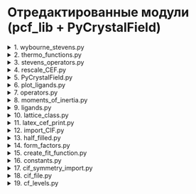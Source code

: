 # Отредактированные модули (pcf_lib + PyCrystalField)

<details>
<summary>1. wybourne_stevens.py</summary>

**Contents**:
- `WybourneToStevens` (function)
- `StevensToWybourne` (function)

**Inner Dependencies**:
- `from constants import LambdaConstants, LStheta, theta`

**Outer Dependencies**:
- None
</details>

<details>
<summary>2. thermo_functions.py</summary>

**Contents**:
- `partition_func` (function)
- `Cp_from_CEF` (function)

**Inner Dependencies**:
- `from constants import k_b`

**Outer Dependencies**:
- `import numpy as np`
</details>

<details>
<summary>3. stevens_operators.py</summary>

**Contents**:
- `StevensOp` (function)
- `LS_StevensOp` (function)

**Inner Dependencies**:
- `from operators import Operator`

**Outer Dependencies**:
- `import numpy as np`
</details>

<details>
<summary>4. rescale_CEF.py</summary>

**Contents**:
- `rescaleCEF` (function)

**Inner Dependencies**:
- `from constants import theta, RadialIntegral`

**Outer Dependencies**:
- None
</details>

<details>
<summary>5. PyCrystalField.py</summary>

Main file for all imports
</details>

<details>
<summary>6. plot_ligands.py</summary>

**Contents**:
- `plotPCF` (function)
- `exportLigandCif` (function)
- `atomplot` (class)
  - `__init__` (method)
  - `plotatoms` (method)
  - `plotaxes` (method)
  - `plotabc` (method)
  - `_flatten` (method)

**Inner Dependencies**:
- None

**Outer Dependencies**:
- `import numpy as np`
- `import matplotlib.pyplot as plt`
</details>

<details>
<summary>7. operators.py</summary>

**Contents**:
- `Ket` (class)
  - `__init__` (method)
  - `Jz` (method)
  - `Jplus` (method)
  - `Jminus` (method)
  - `Jx` (method)
  - `Jy` (method)
  - `R` (method)
  - `_Rz` (method)
  - `_Ry` (method)
  - `_WignersFormula` (method)
  - `__mul__` (method)
  - `__add__` (method)
- `Operator` (class)
  - `__init__` (method)
  - `Jz` (method)
  - `Jplus` (method)
  - `Jminus` (method)
  - `Jx` (method)
  - `Jy` (method)
  - `__add__` (method)
  - `__radd__` (method)
  - `__sub__` (method)
  - `__mul__` (method)
  - `__rmul__` (method)
  - `__pow__` (method)
  - `__neg__` (method)
  - `__repr__` (method)
- `LSOperator` (class)
  - `__init__` (method)
  - `Lz` (method)
  - `Lplus` (method)
  - `Lminus` (method)
  - `Lx` (method)
  - `Ly` (method)
  - `Sz` (method)
  - `Splus` (method)
  - `Sminus` (method)
  - `Sx` (method)
  - `Sy` (method)
  - `__add__` (method)
  - `__radd__` (method)
  - `__sub__` (method)
  - `__mul__` (method)
  - `__rmul__` (method)
  - `__pow__` (method)
  - `__neg__` (method)
  - `__repr__` (method)
  - `magnetization` (method)
  - `susceptibility` (method)

**Inner Dependencies**:
- None

**Outer Dependencies**:
- `import numpy as np`
</details>

<details>
<summary>8. moments_of_inertia.py</summary>

**Contents**:
- `MomIntertia` (function)
- `selectZaxisMI` (function)
- `ContinuousShapeMeasure` (function)
- `anglesToVector` (function)
- `rotationMatrix` (function)
- `rotateArbAxis` (function)
- `findZaxis_SOM_rotation` (function)
- `findZaxis` (function)

**Inner Dependencies**:
- None

**Outer Dependencies**:
- `import numpy as np`
- `from numba import njit`
- `from scipy.optimize import minimize`
</details>

<details>
<summary>9. ligands.py</summary>

**Contents**:
- `Ligands` (class)
  - `__init__` (method)
  - `rotateLigands` (method)
  - `rotateLigandsZ` (method)
  - `_rotateMatrix` (method)
  - `exportCif` (method)
  - `PointChargeModel` (method)
  - `FitChargesNeutrons` (method)
  - `FitCharges` (method)
- `LS_Ligands` (class)
  - `__init__` (method)
  - `rotateLigands` (method)
  - `rotateLigandsZ` (method)
  - `_rotateMatrix` (method)
  - `PointChargeModel` (method)
  - `TMPointChargeModel` (method)
  - `UnknownTMPointChargeModel` (method)
  - `FitChargesNeutrons` (method)

**Inner Dependencies**:
- `from lattice_class import Lattice`
- `from plot_ligands import exportLigandCif`
- `from constants import TessHarm, theta, RadialIntegral, Constant, LStheta, PFalpha, PFbeta, RadialIntegral_TM, Jion`
- `from half_filled import IsHalfFilled`
- `from stevens_operators import StevensOp, LS_StevensOp`
- `from create_fit_function import makeFitFunction`
- `from cf_levels import CFLevels, LS_CFLevels`
- `from operators import LSOperator`

**Outer Dependencies**:
- `import numpy as np`
- `from scipy import optimize`
</details>

<details>
<summary>10. lattice_class.py</summary>

**Contents**:
- `Lattice` (class)
  - `__init__` (method)
  - `reciplatt` (method)
  - `cartesian` (method)
  - `ABC` (method)
  - `inverseA` (method)

**Inner Dependencies**:
- None

**Outer Dependencies**:
- `import numpy as np`
</details>

<details>
<summary>11. latex_cef_print.py</summary>

**Contents**:
- `printLaTexCEFparams` (function)

**Inner Dependencies**:
- None

**Outer Dependencies**:
- `import numpy as np`
</details>

<details>
<summary>12. import_CIF.py</summary>

**Contents**:
- `importCIF` (function)
- `checkTMexist` (function)

**Inner Dependencies**:
- `from cifsymmetryimport import FindPointGroupSymOps`
- `from cif_file import CifFile`
- `from constants import Jion, SpOrbCoup, TMradialI, HalfList, notHalfList`
- `from ligands import Ligands, LS_Ligands`

**Outer Dependencies**:
- `import numpy as np`
- `from copy import deepcopy`
</details>

<details>
<summary>13. half_filled.py</summary>

**Contents**:
- `IsHalfFilled` (function) <- копирует `notHalfList` (dict) и `HalfList` (dict), которые есть в constants - перенести

**Inner Dependencies**:
- None

**Outer Dependencies**:
- None
</details>

<details>
<summary>14. form_factors.py</summary>

**Contents**:
- `importRE_FF` (function)
- `RE_FormFactor` (function)

**Inner Dependencies**:
- `from constants import Jion`
- [RE_formfactors.pck] <- перенести в локальное окружение

**Outer Dependencies**:
- `import numpy as np`
</details>

<details>
<summary>15. create_fit_function.py</summary>

**ERROR**: inconsistent use of tabs and spaces in indentation (Беды_с_башкой.py)

**Contents**:
- `makeFitFunction` (function)
- `makeCurveFitFunction` (function)

**Inner Dependencies**:
- None

**Outer Dependencies**:
- None
</details>

<details>
<summary>16. constants.py</summary>

**Contents**:
- `JionTM` (dict)
- `Jion` (dict)
- `LambdaConstants` (dict)
- `TESSERAL_CONSTANTS` (dict)
- `Constant` (function) <- обращается к  TESSERAL_CONSTANTS в global env
- `TessHarm` (function) <- обращается к  TESSERAL_CONSTANTS в global env
- `_tesseral_dispatch` (function) <- обращается к  TESSERAL_CONSTANTS в global env
- `PFalpha` (function) <- не используется
- `PFbeta` (function) <- не используется
- `PFgamma` (function) <- не используется
- `LStheta` (function) <- содержит LSThet (dict)
- `theta` (function) <- содержит Thet (dict)
- `SPIN_ORBIT_COUPLING_CM` (dict) <- не используется
- `SpOrbCoup` (dict)
- `radialI` (dict)
- `TMradialI` (dict)
- `RadialIntegral` (function) <- обращается к `radialI` (dict) в global env
- `RadialIntegral_TM` (function) <- обращается к `TMradialI` (dict) в global env
- `HalfList` (dict)
- `notHalfList` (dict)
- `ahc` (float)
- `a0` (float)
- `muB` (float)
- `k_B` (float)

**Inner Dependencies**:
- ``

**Outer Dependencies**:
- `import numpy as np`
- `from typing import Union, Dict`
</details>

<details>
<summary>17. cif_symmetry_import.py</summary>

**ERROR**: inconsistent use of tabs and spaces in indentation

**Contents**:
- `FindPointGroupSymOps` (function)
- `findRotationAxis` (function)
- `makeSymOpMatrix` (function)

**Inner Dependencies**:
- `from plot_ligands import plotPCF`
- `from moments_of_inertia import findZaxis`

**Outer Dependencies**:
- `import numpy as np`
</details>

<details>
<summary>18. cif_file.py</summary>

**Contents**:
- `CifFile` (Class)
  - `__init__` (method)
  - `SymOperate` (method)
  - `MakeUnitCell` (method)
  - `StructureFactor` (method)
  - `MultipleScattering` (method)
  - `_destringify` (method)
  - `_defractionify` (method)
  - `_duplicaterow` (method)
  - `_NumElements` (method)
  - `_kvector` (method)

**Inner Dependencies**:
- `from lattice_class import lattice`

**Outer Dependencies**:
- `import numpy as np`
- `from copy import deepcopy`
</details>

<details>
<summary>19. cf_levels.py</summary>

**Contents**:
- `CFLevels` (class)
  - `__init__` (method)
  - `Bdict` (method)
  - `Hamiltonian` (method)
  - `newCoeff` (method)
  - `diagonalize` (method)
  - `diagonalize_banded` (method)
  - `_findbands` (method)
  - `transitionIntensity` (method)
  - `neutronSpectrum` (method)
  - `neutronSpectrum_customLineshape` (method)
  - `normalizedNeutronSpectrum` (method)
  - `normalizedNeutronSpectrum_customLineshape` (method)
  - `neutronSpectrum2D` (method)
  - `normalizedNeutronSpectrum2D` (method)
  - `_transition` (method)
  - `_lorentzian` (method)
  - `_voigt` (method)
  - `_Re` (method)
  - `printEigenvectors` (method)
  - `printLaTexEigenvectors` (method)
  - `gsExpectation` (method)
  - `magnetization` (method)
  - `susceptibility` (method)
  - `susceptibilityPert` (method)
  - `gtensor` (method)
  - `gtensorzeeman` (method)
  - `fitdata` (method)
  - `fitdata_GlobalOpt` (method)
  - `testEigenvectors` (method)
- `_spec` (list) <- ???
- `OpticalTransition` (class)
  - `__init__` (method)
  - `transition_strength` (method)
- `LandeGFactor` (function)
- `LS_CFLevels` (class)
  - `__init__` (method)
  - `Bdict` (method)
  - `Hamiltonian` (method)
  - `newCoeff` (method)
  - `diagonalize` (method)
  - `_findbands` (method)
  - `neutronSpectrum` (method)
  - `neutronSpectrum2D` (method)
  - `normalizedNeutronSpectrum` (method)
  - `_transition` (method)
  - `_lorentzian` (method)
  - `_voigt` (method)
  - `_Re` (method)
  - `printEigenvectors` (method)
  - `gsExpectation` (method)
  - `magnetization` (method)
  - `susceptibility` (method)
  - `susceptibilityDeriv` (method)
  - `magnetizationDeriv` (method)
  - `gtensor` (method)
  - `gtensorperturb` (method)
  - `fitdata` (method)
  - `printLaTexEigenvectors` (method)

**Inner Dependencies**:
- `from constants import Jion`
- `from form_factors import RE_FormFactor`
- `from create_fit_function import makeFitFunction`
- `from operators import Ket, Operator, LSOperator`
- `from stevens_operators import StevensOp, LS_StevensOp`

**Outer Dependencies**:
- `import numpy as np`
- `from numba import jitclass, float64`
- `from scipy import optimize`
- `import scipy.linalg as LA`
- `from scipy.special import wofz`
</details>